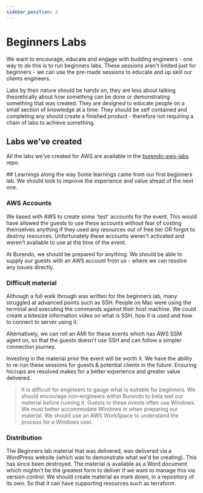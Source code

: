 ```yaml
---
sidebar_position: 2
---
```


# Beginners Labs
We want to encourage, educate and engage with budding engineers - one way to do this is to run beginners labs.
These sessions aren't limited just for beginners - we can use the pre-made sessions to educate and up skill our clients engineers.

Labs by their nature should be hands on, they are less about talking theoretically about how something can be done or demonstrating something that was created.
They are designed to educate people on a small section of knowledge at a time. They should be self contained and completing any should create a finished product - therefore not requiring a chain of labs to achieve something.

## Labs we've created
All the labs we've created for AWS are available in the [burendo-aws-labs](https://github.com/BurendoUK/burendo-aws-labs) repo.

## Learnings along the way
Some learnings came from our first beginners lab. We should look to improve the experience and value ahead of the next one.

### AWS Accounts
We liased with AWS to create some 'test' accounts for the event. This would have allowed the guests to use these accounts without fear of costing themselves anything if they used any resources out of free tier OR forgot to destroy resources.
Unfortunately these accounts weren't activated and weren't available to use at the time of the event.

At Burendo, we should be prepared for anything. We should be able to supply our guests with an AWS account from us - where we can resolve any issues directly.

### Difficult material
Although a full walk through was written for the beginners lab, many struggled at advanced points such as SSH. People on Mac were using the terminal and executing the commands against their host machine.
We could create a bitesize information video on what is SSH, how it is used and how to connect to server using it.

Alternatively, we can roll an AMI for these events which has AWS SSM agent on, so that the guests doesn't use SSH and can follow a simpler connection journey.

Investing in the material prior the event will be worth it. We have the ability to re-run these sessions for guests & potential clients in the future. Ensuring hiccups are resolved makes for a better experience and greater value delivered.
> It is difficult for engineers to gauge what is suitable for beginners. We should encourage non-engineers within Burendo to beta test our material before running it.
> Guests to these events often use Windows. We must better accommodate Windows in when preparing our material. We should use an AWS WorkSpace to understand the process for a Windows user.

### Distribution
The Beginners lab material that was delivered, was delivered via a WordPress website (which was to demonstrate what we'd be creating). This has since been destroyed. 
The material is available as a Word document which mightn't be the greatest form to deliver if we want to manage this via version control. We should create material as mark down, in a repository of its own. So that it can have supporting resources such as terraform.
